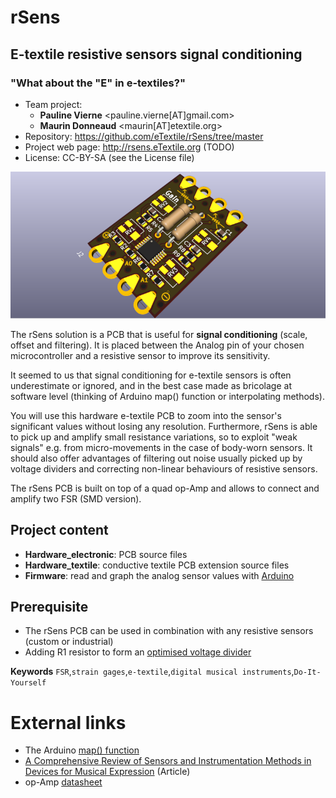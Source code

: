 # rSens
## E-textile resistive sensors signal conditioning
### "What about the "E" in e-textiles?"

- Team project:
    - **Pauline Vierne** <pauline.vierne[AT]gmail.com>
    - **Maurin Donneaud** <maurin[AT]etextile.org>
- Repository: https://github.com/eTextile/rSens/tree/master
- Project web page: http://rsens.eTextile.org (TODO)
- License: CC-BY-SA (see the License file)

![rSens_SMD_top](./Hardware_electronic/docs/rSens_SMD_top.png)

The rSens solution is a PCB that is useful for **signal conditioning** (scale, offset and filtering). It is placed between the Analog pin of your chosen microcontroller and a resistive sensor to improve its sensitivity.

It seemed to us that signal conditioning for e-textile sensors is often underestimate or ignored, and in the best case made as bricolage at software level (thinking of Arduino map() function or interpolating methods).

You will use this hardware e-textile PCB to zoom into the sensor's significant values without losing any resolution. Furthermore, rSens is able to pick up and amplify small resistance variations, so to exploit "weak signals" e.g. from micro-movements in the case of body-worn sensors.
It should also offer advantages of filtering out noise usually picked up by voltage dividers and correcting non-linear behaviours of resistive sensors.

The rSens PCB is built on top of a quad op-Amp and allows to connect and amplify two FSR (SMD version).

## Project content
- **Hardware_electronic**: PCB source files
- **Hardware_textile**: conductive textile PCB extension source files
- **Firmware**: read and graph the analog sensor values with [Arduino](https://www.arduino.cc/)

## Prerequisite
- The rSens PCB can be used in combination with any resistive sensors (custom or industrial)
- Adding R1 resistor to form an [optimised voltage divider](./Hardware#prerequisite)

**Keywords** `FSR`,`strain gages`,`e-textile`,`digital musical instruments`,`Do-It-Yourself`

# External links
- The Arduino [map() function](https://www.arduino.cc/reference/en/language/functions/math/map/)
- [A Comprehensive Review of Sensors and Instrumentation Methods in Devices for Musical Expression](./docs/A_Comprehensive_Review_of_Sensors_and_Instrumentat.pdf) (Article)
- op-Amp [datasheet](./Hardware_electronic/docs/datasheet_MCP6241.pdf)

